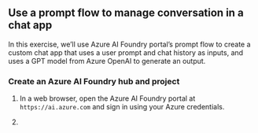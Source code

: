 ## Use a prompt flow to manage conversation in a chat app

In this exercise, we’ll use Azure AI Foundry portal’s prompt flow to create a custom chat app that uses a user prompt and chat history as inputs, 
and uses a GPT model from Azure OpenAI to generate an output.

### Create an Azure AI Foundry hub and project

1. In a web browser, open the Azure AI Foundry portal at `https://ai.azure.com` and sign in using your Azure credentials.

2. 

